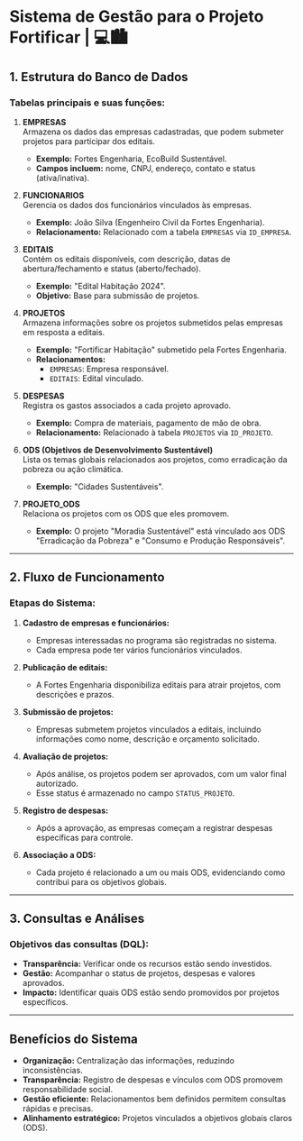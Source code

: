 # Sistema de Gestão para o Projeto Fortificar | 💻🏙️

## 1. Estrutura do Banco de Dados

### Tabelas principais e suas funções:

1. **EMPRESAS**  
   Armazena os dados das empresas cadastradas, que podem submeter projetos para participar dos editais.  
   - **Exemplo:** Fortes Engenharia, EcoBuild Sustentável.  
   - **Campos incluem:** nome, CNPJ, endereço, contato e status (ativa/inativa).

2. **FUNCIONARIOS**  
   Gerencia os dados dos funcionários vinculados às empresas.  
   - **Exemplo:** João Silva (Engenheiro Civil da Fortes Engenharia).  
   - **Relacionamento:** Relacionado com a tabela `EMPRESAS` via `ID_EMPRESA`.

3. **EDITAIS**  
   Contém os editais disponíveis, com descrição, datas de abertura/fechamento e status (aberto/fechado).  
   - **Exemplo:** "Edital Habitação 2024".  
   - **Objetivo:** Base para submissão de projetos.

4. **PROJETOS**  
   Armazena informações sobre os projetos submetidos pelas empresas em resposta a editais.  
   - **Exemplo:** "Fortificar Habitação" submetido pela Fortes Engenharia.  
   - **Relacionamentos:**  
     - `EMPRESAS`: Empresa responsável.  
     - `EDITAIS`: Edital vinculado.

5. **DESPESAS**  
   Registra os gastos associados a cada projeto aprovado.  
   - **Exemplo:** Compra de materiais, pagamento de mão de obra.  
   - **Relacionamento:** Relacionado à tabela `PROJETOS` via `ID_PROJETO`.

6. **ODS (Objetivos de Desenvolvimento Sustentável)**  
   Lista os temas globais relacionados aos projetos, como erradicação da pobreza ou ação climática.  
   - **Exemplo:** "Cidades Sustentáveis".

7. **PROJETO_ODS**  
   Relaciona os projetos com os ODS que eles promovem.  
   - **Exemplo:** O projeto "Moradia Sustentável" está vinculado aos ODS "Erradicação da Pobreza" e "Consumo e Produção Responsáveis".

---

## 2. Fluxo de Funcionamento

### Etapas do Sistema:

1. **Cadastro de empresas e funcionários:**  
   - Empresas interessadas no programa são registradas no sistema.  
   - Cada empresa pode ter vários funcionários vinculados.

2. **Publicação de editais:**  
   - A Fortes Engenharia disponibiliza editais para atrair projetos, com descrições e prazos.

3. **Submissão de projetos:**  
   - Empresas submetem projetos vinculados a editais, incluindo informações como nome, descrição e orçamento solicitado.

4. **Avaliação de projetos:**  
   - Após análise, os projetos podem ser aprovados, com um valor final autorizado.  
   - Esse status é armazenado no campo `STATUS_PROJETO`.

5. **Registro de despesas:**  
   - Após a aprovação, as empresas começam a registrar despesas específicas para controle.

6. **Associação a ODS:**  
   - Cada projeto é relacionado a um ou mais ODS, evidenciando como contribui para os objetivos globais.

---

## 3. Consultas e Análises

### Objetivos das consultas (DQL):

- **Transparência:** Verificar onde os recursos estão sendo investidos.  
- **Gestão:** Acompanhar o status de projetos, despesas e valores aprovados.  
- **Impacto:** Identificar quais ODS estão sendo promovidos por projetos específicos.

---

## Benefícios do Sistema

- **Organização:** Centralização das informações, reduzindo inconsistências.  
- **Transparência:** Registro de despesas e vínculos com ODS promovem responsabilidade social.  
- **Gestão eficiente:** Relacionamentos bem definidos permitem consultas rápidas e precisas.  
- **Alinhamento estratégico:** Projetos vinculados a objetivos globais claros (ODS).
